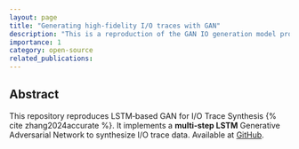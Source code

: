 ```yaml
---
layout: page
title: "Generating high-fidelity I/O traces with GAN"
description: "This is a reproduction of the GAN IO generation model proposed by the paper 'Accurate Generation of I/O Workloads Using Generative Adversarial Networks'."
importance: 1
category: open-source
related_publications:
---
```


## Abstract
This repository reproduces LSTM‐based GAN for I/O Trace Synthesis {% cite zhang2024accurate %}.
It implements a **multi‐step LSTM** Generative Adversarial Network to synthesize I/O trace data. 
Available at [GitHub](https://github.com/Effygal/gan-io).

